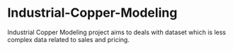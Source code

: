 # Industrial-Copper-Modeling
Industrial Copper Modeling project aims to deals with dataset which is less complex data related to sales and pricing.
